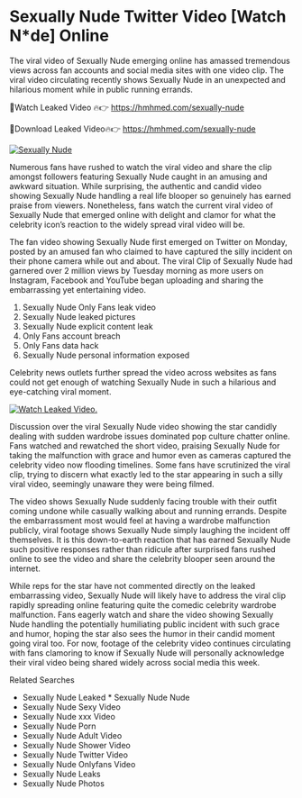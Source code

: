﻿# Sexually Nude Twitter Video [Watch N*de] Online

The viral video of ﻿Sexually Nude emerging online has amassed tremendous views across fan accounts and social media sites with one video clip. The viral video circulating recently shows ﻿Sexually Nude in an unexpected and hilarious moment while in public running errands. 

🔴Watch Leaked Video 🔥👉  https://hmhmed.com/sexually-nude 

🔴Download Leaked Video🔥👉  https://hmhmed.com/sexually-nude 

[![Sexually Nude](https://i.imgur.com/dJHk4Zq.gif)](https://hmhmed.com/sexually-nude)

Numerous fans have rushed to watch the viral video and share the clip amongst followers featuring ﻿Sexually Nude caught in an amusing and awkward situation. While surprising, the authentic and candid video showing ﻿Sexually Nude handling a real life blooper so genuinely has earned praise from viewers. Nonetheless, fans watch the current viral video of ﻿Sexually Nude that emerged online with delight and clamor for what the celebrity icon’s reaction to the widely spread viral video will be.

The fan video showing ﻿Sexually Nude first emerged on Twitter on Monday, posted by an amused fan who claimed to have captured the silly incident on their phone camera while out and about. The viral Clip of ﻿Sexually Nude had garnered over 2 million views by Tuesday morning as more users on Instagram, Facebook and YouTube began uploading and sharing the embarrassing yet entertaining video. 

1. ﻿Sexually Nude Only Fans leak video
2. ﻿Sexually Nude leaked pictures
3. ﻿Sexually Nude explicit content leak
4. Only Fans account breach
5. Only Fans data hack
6. ﻿Sexually Nude personal information exposed

Celebrity news outlets further spread the video across websites as fans could not get enough of watching ﻿Sexually Nude in such a hilarious and eye-catching viral moment. 

[![Watch Leaked Video.](https://miro.medium.com/v2/resize:fit:828/format:webp/1*cilzJN44JGOrTw9NJCrNHA.gif "Watch Leaked Video")](https://hmhmed.com/sexually-nude)

Discussion over the viral ﻿Sexually Nude video showing the star candidly dealing with sudden wardrobe issues dominated pop culture chatter online. Fans watched and rewatched the short video, praising ﻿Sexually Nude for taking the malfunction with grace and humor even as cameras captured the celebrity video now flooding timelines. Some fans have scrutinized the viral clip, trying to discern what exactly led to the star appearing in such a silly viral video, seemingly unaware they were being filmed.

The video shows ﻿Sexually Nude suddenly facing trouble with their outfit coming undone while casually walking about and running errands. Despite the embarrassment most would feel at having a wardrobe malfunction publicly, viral footage shows ﻿Sexually Nude simply laughing the incident off themselves. It is this down-to-earth reaction that has earned ﻿Sexually Nude such positive responses rather than ridicule after surprised fans rushed online to see the video and share the celebrity blooper seen around the internet.  

While reps for the star have not commented directly on the leaked embarrassing video, ﻿Sexually Nude will likely have to address the viral clip rapidly spreading online featuring quite the comedic celebrity wardrobe malfunction. Fans eagerly watch and share the video showing ﻿Sexually Nude handling the potentially humiliating public incident with such grace and humor, hoping the star also sees the humor in their candid moment going viral too. For now, footage of the celebrity video continues circulating with fans clamoring to know if ﻿Sexually Nude will personally acknowledge their viral video being shared widely across social media this week.

Related Searches
* ﻿Sexually Nude Leaked
﻿* Sexually Nude Nude
* ﻿Sexually Nude Sexy Video
* ﻿Sexually Nude xxx Video
* ﻿Sexually Nude Porn
* ﻿Sexually Nude Adult Video
* ﻿Sexually Nude Shower Video
* ﻿Sexually Nude Twitter Video
* ﻿Sexually Nude Onlyfans Video
* ﻿Sexually Nude Leaks
* ﻿Sexually Nude Photos